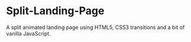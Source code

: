 # Split-Landing-Page

A split animated landing page using HTML5, CSS3 transitions and a bit of vanilla JavaScript.
